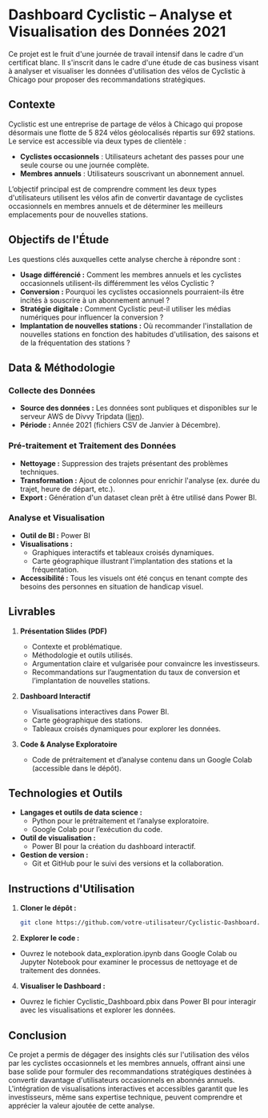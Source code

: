 # Dashboard Cyclistic – Analyse et Visualisation des Données 2021

Ce projet est le fruit d'une journée de travail intensif dans le cadre d'un certificat blanc. Il s'inscrit dans le cadre d'une étude de cas business visant à analyser et visualiser les données d'utilisation des vélos de Cyclistic à Chicago pour proposer des recommandations stratégiques.

## Contexte

Cyclistic est une entreprise de partage de vélos à Chicago qui propose désormais une flotte de 5 824 vélos géolocalisés répartis sur 692 stations. Le service est accessible via deux types de clientèle :
- **Cyclistes occasionnels** : Utilisateurs achetant des passes pour une seule course ou une journée complète.
- **Membres annuels** : Utilisateurs souscrivant un abonnement annuel.

L’objectif principal est de comprendre comment les deux types d'utilisateurs utilisent les vélos afin de convertir davantage de cyclistes occasionnels en membres annuels et de déterminer les meilleurs emplacements pour de nouvelles stations.

## Objectifs de l'Étude

Les questions clés auxquelles cette analyse cherche à répondre sont :
- **Usage différencié :** Comment les membres annuels et les cyclistes occasionnels utilisent-ils différemment les vélos Cyclistic ?
- **Conversion :** Pourquoi les cyclistes occasionnels pourraient-ils être incités à souscrire à un abonnement annuel ?
- **Stratégie digitale :** Comment Cyclistic peut-il utiliser les médias numériques pour influencer la conversion ?
- **Implantation de nouvelles stations :** Où recommander l'installation de nouvelles stations en fonction des habitudes d'utilisation, des saisons et de la fréquentation des stations ?

## Data & Méthodologie

### Collecte des Données
- **Source des données :** Les données sont publiques et disponibles sur le serveur AWS de Divvy Tripdata ([lien](https://divvy-tripdata.s3.amazonaws.com/index.html)).
- **Période :** Année 2021 (fichiers CSV de Janvier à Décembre).

### Pré-traitement et Traitement des Données
- **Nettoyage :** Suppression des trajets présentant des problèmes techniques.
- **Transformation :** Ajout de colonnes pour enrichir l'analyse (ex. durée du trajet, heure de départ, etc.).
- **Export :** Génération d'un dataset clean prêt à être utilisé dans Power BI.

### Analyse et Visualisation
- **Outil de BI :** Power BI
- **Visualisations :**
  - Graphiques interactifs et tableaux croisés dynamiques.
  - Carte géographique illustrant l'implantation des stations et la fréquentation.
- **Accessibilité :** Tous les visuels ont été conçus en tenant compte des besoins des personnes en situation de handicap visuel.

## Livrables

1. **Présentation Slides (PDF)**
   - Contexte et problématique.
   - Méthodologie et outils utilisés.
   - Argumentation claire et vulgarisée pour convaincre les investisseurs.
   - Recommandations sur l’augmentation du taux de conversion et l’implantation de nouvelles stations.

2. **Dashboard Interactif**
   - Visualisations interactives dans Power BI.
   - Carte géographique des stations.
   - Tableaux croisés dynamiques pour explorer les données.

3. **Code & Analyse Exploratoire**
   - Code de prétraitement et d’analyse contenu dans un Google Colab (accessible dans le dépôt).

## Technologies et Outils

- **Langages et outils de data science :**
  - Python pour le prétraitement et l’analyse exploratoire.
  - Google Colab pour l’exécution du code.
- **Outil de visualisation :**
  - Power BI pour la création du dashboard interactif.
- **Gestion de version :**
  - Git et GitHub pour le suivi des versions et la collaboration.



## Instructions d'Utilisation

1. **Cloner le dépôt :**
   ```bash
   git clone https://github.com/votre-utilisateur/Cyclistic-Dashboard.git

2. **Explorer le code :**
* Ouvrez le notebook data_exploration.ipynb dans Google Colab ou Jupyter Notebook pour examiner le processus de nettoyage et de traitement des données.

4. **Visualiser le Dashboard :**
* Ouvrez le fichier Cyclistic_Dashboard.pbix dans Power BI pour interagir avec les visualisations et explorer les données.

## Conclusion
Ce projet a permis de dégager des insights clés sur l'utilisation des vélos par les cyclistes occasionnels et les membres annuels, offrant ainsi une base solide pour formuler des recommandations stratégiques destinées à convertir davantage d'utilisateurs occasionnels en abonnés annuels. L'intégration de visualisations interactives et accessibles garantit que les investisseurs, même sans expertise technique, peuvent comprendre et apprécier la valeur ajoutée de cette analyse.

